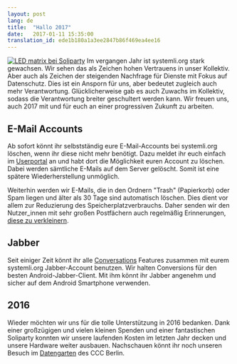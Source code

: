 ```yaml
---
layout: post
lang: de
title:  "Hallo 2017"
date:   2017-01-11 15:35:00
translation_id: ede1b180a1a3ee2847b86f469ea4ee16
---
```

[![LED matrix bei Soliparty](/assets/img/soliparty-matrix-small.jpg)](/assets/img/soliparty-matrix.jpg)
Im vergangen Jahr ist systemli.org stark gewachsen. Wir sehen das als Zeichen hohen Vertrauens in unser Kollektiv. Aber auch als Zeichen der steigenden Nachfrage für Dienste mit Fokus auf Datenschutz. Dies ist ein Ansporn für uns, aber bedeutet zugleich auch mehr Verantwortung. Glücklicherweise gab es auch Zuwachs im Kollektiv, sodass die Verantwortung breiter geschultert werden kann. Wir freuen uns, auch 2017 mit und für euch an einer progressiven Zukunft zu arbeiten.

## E-Mail Accounts

Ab sofort könnt ihr selbstständig eure E-Mail-Accounts bei systemli.org löschen, wenn ihr diese nicht mehr benötigt. Dazu meldet ihr euch einfach im [Userportal](https://users.systemli.org/login) an und habt dort die Möglichkeit euren Account zu löschen. Dabei werden sämtliche E-Mails auf dem Server gelöscht. Somit ist eine spätere Wiederherstellung unmöglich.

Weiterhin werden wir E-Mails, die in den Ordnern "Trash" (Papierkorb) oder Spam liegen und älter als 30 Tage sind automatisch löschen. Dies dient vor allem zur Reduzierung des Speicherplatzverbrauchs. Daher senden wir den Nutzer_innen mit sehr großen Postfächern auch regelmäßig Erinnerungen, [diese zu verkleinern](https://wiki.systemli.org/howto/detach_attachments).

## Jabber

Seit einiger Zeit könnt ihr alle [Conversations](https://conversations.im) Features zusammen mit eurem systemli.org Jabber-Account benutzen. Wir halten Conversions für den besten Android-Jabber-Client. Mit ihm könnt ihr Jabber angenehm und sicher auf dem Android Smartphone verwenden.

## 2016

Wieder möchten wir uns für die tolle Unterstützung in 2016 bedanken. Dank einer großzügigen und vielen kleinen Spenden und einer fantastischen Soliparty konnten wir unsere laufenden Kosten im letzten Jahr decken und unsere Hardware weiter ausbauen.
Nachschauen könnt ihr noch unseren Besuch im [Datengarten](https://media.ccc.de/v/dg-67) des CCC Berlin.

